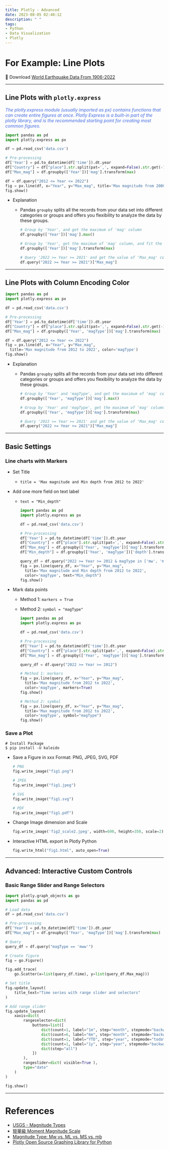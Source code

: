 ```yaml
---
title: Plotly - Advanced
date: 2023-08-05 02:40:12
description: " "
tags:
- Python
- Data Visualization
- Plotly
---
```


# For Example: Line Plots
📘 Download [World Earthquake Data From 1906-2022](https://www.kaggle.com/datasets/garrickhague/world-earthquake-data-from-1906-2022)

---
## Line Plots with `plotly.express`
*<font color=royalblue>The plotly.express module (usually imported as px) contains functions that can create entire figures at once. 
Plotly Express is a built-in part of the plotly library, and is the recommended starting point for creating most common figures.</font>*

```python
import pandas as pd
import plotly.express as px

df = pd.read_csv('data.csv')

# Pre-processing
df['Year'] = pd.to_datetime(df['time']).dt.year
df["Country"] = df["place"].str.split(pat=',', expand=False).str.get(-1)
df["Max_mag"] = df.groupby(['Year'])['mag'].transform(max)

df = df.query("2012 <= Year <= 2022")
fig = px.line(df, x="Year", y="Max_mag", title='Max magnitude from 2000 to 2022')
fig.show()
```

- Explanation
  - Pandas `groupby` splits all the records from your data set into different categories or groups and offers you flexibility to analyze the data by these groups.

    ```python
    # Group by 'Year', and get the maximum of 'mag' column
    df.groupby(['Year'])['mag'].max()

    # Group by 'Year', get the maximum of 'mag' column, and fit the length of dataframe  
    df.groupby(['Year'])['mag'].transform(max)

    # Query '2022 >= Year >= 2021' and get the value of 'Max_mag' column
    df.query("2022 >= Year >= 2021")["Max_mag"]
    ```

---
## Line Plots with Column Encoding Color
```python
import pandas as pd
import plotly.express as px

df = pd.read_csv('data.csv')

# Pre-processing
df['Year'] = pd.to_datetime(df['time']).dt.year
df["Country"] = df["place"].str.split(pat=',', expand=False).str.get(-1)
df["Max_mag"] = df.groupby(['Year', 'magType'])['mag'].transform(max)

df = df.query("2012 <= Year <= 2022")
fig = px.line(df, x="Year", y="Max_mag", 
  title='Max magnitude from 2012 to 2022', color='magType')
fig.show()
```

- Explanation
  - Pandas `groupby` splits all the records from your data set into different categories or groups and offers you flexibility to analyze the data by these groups.

    ```python
    # Group by 'Year' and 'magType', and get the maximum of 'mag' column
    df.groupby(['Year', 'magType'])['mag'].max()

    # Group by 'Year' and 'magType', get the maximum of 'mag' column, and fit the length of dataframe  
    df.groupby(['Year', 'magType'])['mag'].transform(max)

    # Query '2022 >= Year >= 2021' and get the value of 'Max_mag' column
    df.query("2022 >= Year >= 2021")["Max_mag"]
    ```

---
## Basic Settings

### Line charts with Markers
- Set Title
  - `title = 'Max magnitude and Min depth from 2012 to 2022'`
- Add one more field on text label
  - `text = "Min_depth"`

    ```python
    import pandas as pd
    import plotly.express as px

    df = pd.read_csv('data.csv')

    # Pre-processing
    df['Year'] = pd.to_datetime(df['time']).dt.year
    df["Country"] = df["place"].str.split(pat=',', expand=False).str.get(-1)
    df["Max_mag"] = df.groupby(['Year', 'magType'])['mag'].transform(max)
    df["Min_depth"] = df.groupby(['Year', 'magType'])['depth'].transform(min)

    query_df = df.query("2022 >= Year >= 2012 & magType in ['mw', 'ml', 'ms', 'mb']")
    fig = px.line(query_df, x="Year", y="Max_mag", 
      title='Max magnitude and Min depth from 2012 to 2022', 
      color='magType', text="Min_depth")
    fig.show()
    ```

- Mark data points
  - Method 1: `markers = True`
  - Method 2: `symbol = "magType"`

    ```python
    import pandas as pd
    import plotly.express as px

    df = pd.read_csv('data.csv')

    # Pre-processing
    df['Year'] = pd.to_datetime(df['time']).dt.year
    df["Country"] = df["place"].str.split(pat=',', expand=False).str.get(-1)
    df["Max_mag"] = df.groupby(['Year', 'magType'])['mag'].transform(max)

    query_df = df.query("2022 >= Year >= 2012")

    # Method 1: markers
    fig = px.line(query_df, x="Year", y="Max_mag", 
      title='Max magnitude from 2012 to 2022', 
      color='magType', markers=True)
    fig.show()

    # Method 2: symbol
    fig = px.line(query_df, x="Year", y="Max_mag", 
      title='Max magnitude from 2012 to 2022', 
      color='magType', symbol="magType")
    fig.show()
    ```

### Save a Plot
```basic
# Install Package
$ pip install -U kaleido
```

- Save a Figure in xxx Format: PNG, JPEG, SVG, PDF
    ```python
    # PNG
    fig.write_image("fig1.png")

    # JPEG
    fig.write_image("fig1.jpeg")

    # SVG
    fig.write_image("fig1.svg")

    # PDF
    fig.write_image("fig1.pdf")
    ```

- Change Image dimension and Scale
    ```python
    fig.write_image('fig2_scale2.jpeg', width=600, height=350, scale=2)
    ```

- Interactive HTML export in Plotly Python
    ```python
    fig.write_html("fig1.html", auto_open=True)
    ```

---
## Advanced: Interactive Custom Controls

### Basic Range Slider and Range Selectors
```python
import plotly.graph_objects as go
import pandas as pd

# Load data
df = pd.read_csv('data.csv')

# Pre-processing
df['Year'] = pd.to_datetime(df['time']).dt.year
df["Max_mag"] = df.groupby(['Year', 'magType'])['mag'].transform(max)

# Query
query_df = df.query("magType == 'mww'")

# Create figure
fig = go.Figure()

fig.add_trace(
    go.Scatter(x=list(query_df.time), y=list(query_df.Max_mag)))

# Set title
fig.update_layout(
    title_text="Time series with range slider and selectors"
)

# Add range slider
fig.update_layout(
    xaxis=dict(
        rangeselector=dict(
            buttons=list([
                dict(count=1, label="1m", step="month", stepmode="backward"),
                dict(count=6, label="6m", step="month", stepmode="backward"),
                dict(count=1, label="YTD", step="year", stepmode="todate"),
                dict(count=1, label="1y", step="year", stepmode="backward"),
                dict(step="all")
            ])
        ),
        rangeslider=dict( visible=True ),
        type="date"
    )
)

fig.show()
```

---
# References
- [USGS - Magnitude Types](https://www.usgs.gov/programs/earthquake-hazards/magnitude-types)
- [矩量級 Moment Magnitude Scale](https://academic-accelerator.com/encyclopedia/zh/moment-magnitude-scale)
- [Magnitude Type: Mw vs. ML vs. MS vs. mb](https://www.facebook.com/momlovestaiwan/photos/a.1076309132504673/1076350115833908/?type=3&locale=zh_TW)
- [Plotly Open Source Graphing Library for Python](https://plotly.com/python/)
